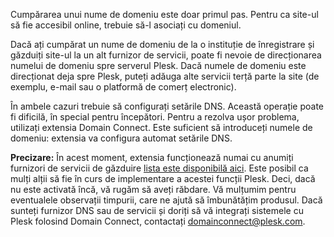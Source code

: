 Cumpărarea unui nume de domeniu este doar primul pas. Pentru ca site-ul să fie accesibil online, trebuie să-l asociați cu domeniul. 

Dacă ați cumpărat un nume de domeniu de la o instituție de înregistrare și găzduiți site-ul la un alt furnizor de servicii, poate fi nevoie de direcționarea numelui de domeniu spre serverul Plesk. Dacă numele de domeniu este direcționat deja spre Plesk, puteți adăuga alte servicii terță parte la site (de exemplu, e-mail sau o platformă de comerț electronic). 

În ambele cazuri trebuie să configurați setările DNS. Această operație poate fi dificilă, în special pentru începători. Pentru a rezolva ușor problema, utilizați extensia Domain Connect. Este suficient să introduceți numele de domeniu: extensia va configura automat setările DNS. 

**Precizare:** În acest moment, extensia funcționează numai cu anumiți furnizori de servicii de găzduire [lista este disponibilă aici](https://www.domainconnect.org). Este posibil ca mulți alții să fie în curs de implementare a acestei funcții Plesk. Deci, dacă nu este activată încă, vă rugăm să aveți răbdare. Vă mulțumim pentru eventualele observații timpurii, care ne ajută să îmbunătățim produsul. Dacă sunteți furnizor DNS sau de servicii și doriți să vă integrați sistemele cu Plesk folosind Domain Connect, contactați [domainconnect@plesk.com](mailto:domainconnect@plesk.com).